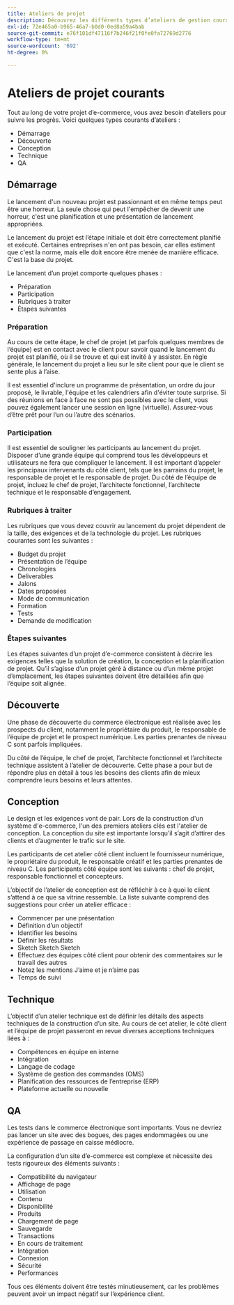 ```yaml
---
title: Ateliers de projet
description: Découvrez les différents types d’ateliers de gestion courants pour les projets de commerce électronique.
exl-id: 72e465a0-b965-46a7-b0d0-0ed8a59a4bab
source-git-commit: e76f101df47116f7b246f21f0fe0fa72769d2776
workflow-type: tm+mt
source-wordcount: '692'
ht-degree: 0%

---
```


# Ateliers de projet courants

Tout au long de votre projet d’e-commerce, vous avez besoin d’ateliers pour suivre les progrès. Voici quelques types courants d’ateliers :

- Démarrage
- Découverte
- Conception
- Technique
- QA

## Démarrage

Le lancement d&#39;un nouveau projet est passionnant et en même temps peut être une horreur. La seule chose qui peut l&#39;empêcher de devenir une horreur, c&#39;est une planification et une présentation de lancement appropriées.

Le lancement du projet est l’étape initiale et doit être correctement planifié et exécuté. Certaines entreprises n&#39;en ont pas besoin, car elles estiment que c&#39;est la norme, mais elle doit encore être menée de manière efficace. C&#39;est la base du projet.

Le lancement d’un projet comporte quelques phases :

- Préparation
- Participation
- Rubriques à traiter
- Étapes suivantes

### Préparation

Au cours de cette étape, le chef de projet (et parfois quelques membres de l’équipe) est en contact avec le client pour savoir quand le lancement du projet est planifié, où il se trouve et qui est invité à y assister. En règle générale, le lancement du projet a lieu sur le site client pour que le client se sente plus à l’aise.

Il est essentiel d&#39;inclure un programme de présentation, un ordre du jour proposé, le livrable, l&#39;équipe et les calendriers afin d&#39;éviter toute surprise. Si des réunions en face à face ne sont pas possibles avec le client, vous pouvez également lancer une session en ligne (virtuelle). Assurez-vous d’être prêt pour l’un ou l’autre des scénarios.

### Participation

Il est essentiel de souligner les participants au lancement du projet. Disposer d’une grande équipe qui comprend tous les développeurs et utilisateurs ne fera que compliquer le lancement. Il est important d’appeler les principaux intervenants du côté client, tels que les parrains du projet, le responsable de projet et le responsable de projet. Du côté de l’équipe de projet, incluez le chef de projet, l’architecte fonctionnel, l’architecte technique et le responsable d’engagement.

### Rubriques à traiter

Les rubriques que vous devez couvrir au lancement du projet dépendent de la taille, des exigences et de la technologie du projet. Les rubriques courantes sont les suivantes :

- Budget du projet
- Présentation de l’équipe
- Chronologies
- Deliverables
- Jalons
- Dates proposées
- Mode de communication
- Formation
- Tests
- Demande de modification

### Étapes suivantes

Les étapes suivantes d’un projet d’e-commerce consistent à décrire les exigences telles que la solution de création, la conception et la planification de projet. Qu’il s’agisse d’un projet géré à distance ou d’un même projet d’emplacement, les étapes suivantes doivent être détaillées afin que l’équipe soit alignée.

## Découverte

Une phase de découverte du commerce électronique est réalisée avec les prospects du client, notamment le propriétaire du produit, le responsable de l’équipe de projet et le prospect numérique. Les parties prenantes de niveau C sont parfois impliquées.

Du côté de l’équipe, le chef de projet, l’architecte fonctionnel et l’architecte technique assistent à l’atelier de découverte. Cette phase a pour but de répondre plus en détail à tous les besoins des clients afin de mieux comprendre leurs besoins et leurs attentes.

## Conception

Le design et les exigences vont de pair. Lors de la construction d&#39;un système d&#39;e-commerce, l&#39;un des premiers ateliers clés est l&#39;atelier de conception. La conception du site est importante lorsqu’il s’agit d’attirer des clients et d’augmenter le trafic sur le site.

Les participants de cet atelier côté client incluent le fournisseur numérique, le propriétaire du produit, le responsable créatif et les parties prenantes de niveau C. Les participants côté équipe sont les suivants : chef de projet, responsable fonctionnel et concepteurs.

L’objectif de l’atelier de conception est de réfléchir à ce à quoi le client s’attend à ce que sa vitrine ressemble. La liste suivante comprend des suggestions pour créer un atelier efficace :

- Commencer par une présentation
- Définition d’un objectif
- Identifier les besoins
- Définir les résultats
- Sketch Sketch Sketch
- Effectuez des équipes côté client pour obtenir des commentaires sur le travail des autres
- Notez les mentions J’aime et je n’aime pas
- Temps de suivi

## Technique

L’objectif d’un atelier technique est de définir les détails des aspects techniques de la construction d’un site. Au cours de cet atelier, le côté client et l’équipe de projet passeront en revue diverses acceptions techniques liées à :

- Compétences en équipe en interne
- Intégration
- Langage de codage
- Système de gestion des commandes (OMS)
- Planification des ressources de l’entreprise (ERP)
- Plateforme actuelle ou nouvelle

## QA

Les tests dans le commerce électronique sont importants. Vous ne devriez pas lancer un site avec des bogues, des pages endommagées ou une expérience de passage en caisse médiocre.

La configuration d’un site d’e-commerce est complexe et nécessite des tests rigoureux des éléments suivants :

- Compatibilité du navigateur
- Affichage de page
- Utilisation
- Contenu
- Disponibilité
- Produits
- Chargement de page
- Sauvegarde
- Transactions
- En cours de traitement
- Intégration
- Connexion
- Sécurité
- Performances

Tous ces éléments doivent être testés minutieusement, car les problèmes peuvent avoir un impact négatif sur l’expérience client.

